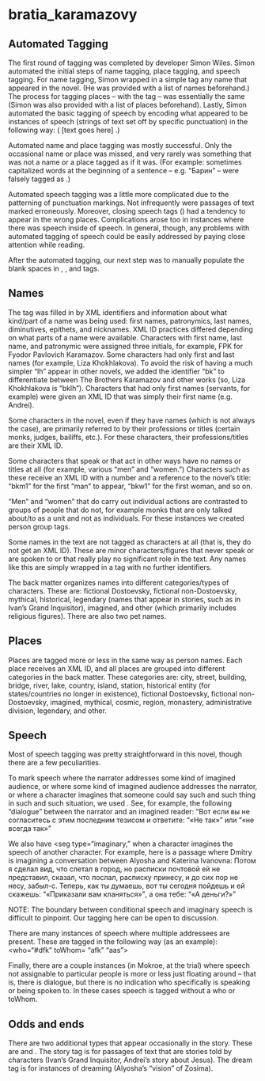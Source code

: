 # bratia_karamazovy

## Automated Tagging

The first round of tagging was completed by developer Simon Wiles. Simon automated the initial steps of name tagging, place tagging, and speech tagging. For name tagging, Simon wrapped in a simple <persName> tag any name that appeared in the novel. (He was provided with a list of names beforehand.) The process for tagging places – with the <placeName> tag – was essentially the same (Simon was also provided with a list of places beforehand). Lastly, Simon automated the basic tagging of speech by encoding what appeared to be instances of speech (strings of text set off by specific punctuation) in the following way: 
(<said aloud=“” direct=“” who=“” toWhom=“”> [text goes here] </said>.) 

Automated name and place tagging was mostly successful. Only the occasional name or place was missed, and very rarely was something that was not a name or a place tagged as if it was. (For example: sometimes capitalized words at the beginning of a sentence – e.g. “Барин” – were falsely tagged as <persName>.)

Automated speech tagging was a little more complicated due to the patterning of punctuation markings. Not infrequently were passages of text marked erroneously. Moreover, closing speech tags (</said>) had a tendency to appear in the wrong places. Complications arose too in instances where there was speech inside of speech. In general, though, any problems with automated tagging of speech could be easily addressed by paying close attention while reading. 

After the automated tagging, our next step was to manually populate the blank spaces in <persName>, <placeName>, and <said> tags.

## Names

The <persName> tag was filled in by XML identifiers and information about what kind/part of a name was being used: first names, patronymics, last names, diminutives, epithets, and nicknames. XML ID practices differed depending on what parts of a name were available. Characters with first name, last name, and patronymic were assigned three initials, for example, FPK for Fyodor Pavlovich Karamazov. Some characters had only first and last names (for example, Liza Khokhlakova). To avoid the risk of having a much simpler “lh” appear in other novels, we added the identifier “bk” to differentiate between The Brothers Karamazov and other works (so, Liza Khokhlakova is “bklh”). Characters that had only first names (servants, for example) were given an XML ID that was simply their first name (e.g. Andrei). 

Some characters in the novel, even if they have names (which is not always the case), are primarily referred to by their professions or titles (certain monks, judges, bailiffs, etc.). For these characters, their professions/titles are their XML ID.

Some characters that speak or that act in other ways have no names or titles at all (for example, various “men” and “women.”) Characters such as these receive an XML ID with a number and a reference to the novel’s title: “bkm1” for the first “man” to appear, “bkw1” for the first woman, and so on.

“Men” and “women” that do carry out individual actions are contrasted to groups of people that do not, for example monks that are only talked about/to as a unit and not as individuals. For these instances we created person group tags. 

Some names in the text are not tagged as characters at all (that is, they do not get an XML ID). These are minor characters/figures that never speak or are spoken to or that really play no significant role in the text. Any names like this are simply wrapped in a <persName> tag with no further identifiers. 

The back matter organizes names into different categories/types of characters. These are: fictional Dostoevsky, fictional non-Dostoevsky, mythical, historical, legendary (names that appear in stories, such as in Ivan’s Grand Inquisitor), imagined, and other (which primarily includes religious figures). There are also two pet names. 

## Places

Places are tagged more or less in the same way as person names. Each place receives an XML ID, and all places are grouped into different categories in the back matter. These categories are: city, street, building, bridge, river, lake, country, island, station, historical entity (for states/countries no longer in existence), fictional Dostoevsky, fictional non-Dostoevsky, imagined, mythical, cosmic, region, monastery, administrative division, legendary, and other. 

## Speech

Most of speech tagging was pretty straightforward in this novel, though there are a few peculiarities. 

To mark speech where the narrator addresses some kind of imagined audience, or where some kind of imagined audience addresses the narrator, or where a character imagines that someone could say such and such thing in such and such situation, we used <seg type=“conditional”>. See, for example, the following “dialogue” between the narrator and an imagined reader: 
“Вот если вы не согласитесь с этим последним тезисом и ответите: <seg type="conditional"><q type="spoken" who="#imbkread" toWhom="#bknar">«Не так»</q></seg> или <seg type="conditional"><q type="spoken" who="#imbkread" toWhom="#bknar">«не всегда так»</q></seg>

We also have <seg type=“imaginary,” when a character imagines the speech of another character. For example, here is a passage where Dmitry is imagining a conversation between Alyosha and Katerina Ivanovna: 
Потом я сделал вид, что слетал в город, но расписки почтовой ей не представил, сказал, что послал, расписку принесу, и до сих пор не несу, забыл-с. Теперь, как ты думаешь, вот ты сегодня пойдешь и ей скажешь: <seg type="imaginary"><q who="#imafk">«Приказали вам кланяться»</q></seg>, а она тебе: <seg type="imaginary"><q who="#imkiv">«А деньги?»</q></seg>

NOTE: The boundary between conditional speech and imaginary speech is difficult to pinpoint. Our tagging here can be open to discussion.

There are many instances of speech where multiple addressees are present. These are tagged in the following way (as an example): <who=“#dfk” toWhom= “afk” “aas”>

Finally, there are a couple instances (in Mokroe, at the trial) where speech not assignable to particular people is more or less just floating around – that is, there is dialogue, but there is no indication who specifically is speaking or being spoken to. In these cases speech is tagged without a who or toWhom. 

## Odds and ends

There are two additional <seg> types that appear occasionally in the story. These are <seg type=“story”> and <seg type=“dream”>. The story tag is for passages of text that are stories told by characters (Ivan’s Grand Inquisitor, Andrei’s story about Jesus). The dream tag is for instances of dreaming (Alyosha’s “vision” of Zosima).  
